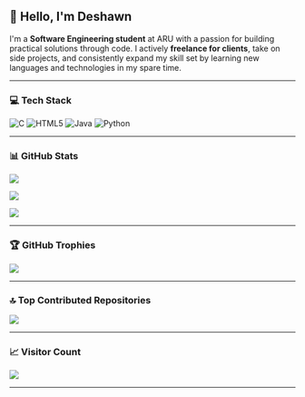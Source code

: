 ## 👋 Hello, I'm Deshawn

I'm a **Software Engineering student** at ARU with a passion for building practical solutions through code. I actively **freelance for clients**, take on side projects, and consistently expand my skill set by learning new languages and technologies in my spare time.

---

### 💻 Tech Stack

![C](https://img.shields.io/badge/C-%2300599C.svg?style=for-the-badge&logo=c&logoColor=white)
![HTML5](https://img.shields.io/badge/HTML5-%23E34F26.svg?style=for-the-badge&logo=html5&logoColor=white)
![Java](https://img.shields.io/badge/Java-%23ED8B00.svg?style=for-the-badge&logo=openjdk&logoColor=white)
![Python](https://img.shields.io/badge/Python-3670A0?style=for-the-badge&logo=python&logoColor=ffdd54)

---

### 📊 GitHub Stats

![](https://github-readme-stats.vercel.app/api?username=DjDesh123&theme=dark&hide_border=false&include_all_commits=true&count_private=false)

![](https://nirzak-streak-stats.vercel.app/?user=DjDesh123&theme=dark&hide_border=false)

![](https://github-readme-stats.vercel.app/api/top-langs/?username=DjDesh123&theme=dark&hide_border=false&layout=compact)

---

### 🏆 GitHub Trophies

![](https://github-profile-trophy.vercel.app/?username=DjDesh123&theme=radical&no-frame=false&no-bg=true&margin-w=4)

---

### 🔝 Top Contributed Repositories

![](https://github-contributor-stats.vercel.app/api?username=DjDesh123&limit=5&theme=github_dark&combine_all_yearly_contributions=true)

---

### 📈 Visitor Count

[![](https://visitcount.itsvg.in/api?id=DjDesh123&icon=0&color=0)](https://visitcount.itsvg.in)

---

<!-- Proudly created with GPRM (https://gprm.itsvg.in) -->

